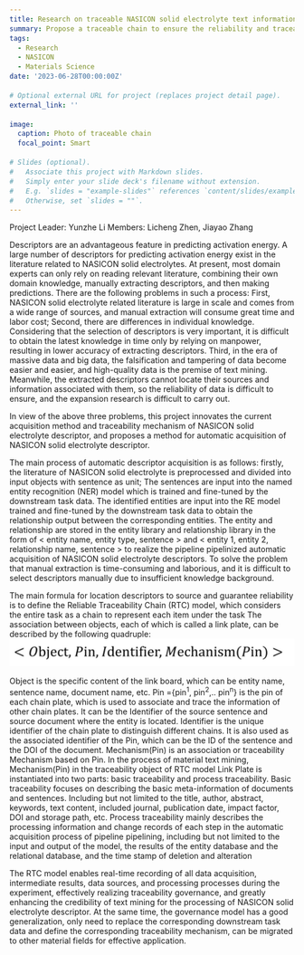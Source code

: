 ```yaml
---
title: Research on traceable NASICON solid electrolyte text information extraction tool
summary: Propose a traceable chain to ensure the reliability and traceability of data
tags:
  - Research
  - NASICON
  - Materials Science
date: '2023-06-28T00:00:00Z'

# Optional external URL for project (replaces project detail page).
external_link: ''

image:
  caption: Photo of traceable chain
  focal_point: Smart

# Slides (optional).
#   Associate this project with Markdown slides.
#   Simply enter your slide deck's filename without extension.
#   E.g. `slides = "example-slides"` references `content/slides/example-slides.md`.
#   Otherwise, set `slides = ""`.
---
```

Project Leader: Yunzhe Li
Members: Licheng Zhen, Jiayao Zhang


Descriptors are an advantageous feature in predicting activation energy. A large number of descriptors for predicting activation energy exist in the literature related to NASICON solid electrolytes. At present, most domain experts can only rely on reading relevant literature, combining their own domain knowledge, manually extracting descriptors, and then making predictions. There are the following problems in such a process: First, NASICON solid electrolyte related literature is large in scale and comes from a wide range of sources, and manual extraction will consume great time and labor cost; Second, there are differences in individual knowledge. Considering that the selection of descriptors is very important, it is difficult to obtain the latest knowledge in time only by relying on manpower, resulting in lower accuracy of extracting descriptors. Third, in the era of massive data and big data, the falsification and tampering of data become easier and easier, and high-quality data is the premise of text mining. Meanwhile, the extracted descriptors cannot locate their sources and information associated with them, so the reliability of data is difficult to ensure, and the expansion research is difficult to carry out.

In view of the above three problems, this project innovates the current acquisition method and traceability mechanism of NASICON solid electrolyte descriptor, and proposes a method for automatic acquisition of NASICON solid electrolyte descriptor.

The main process of automatic descriptor acquisition is as follows: firstly, the literature of NASICON solid electrolyte is preprocessed and divided into input objects with sentence as unit; The sentences are input into the named entity recognition (NER) model which is trained and fine-tuned by the downstream task data. The identified entities are input into the RE model trained and fine-tuned by the downstream task data to obtain the relationship output between the corresponding entities. The entity and relationship are stored in the entity library and relationship library in the form of < entity name, entity type, sentence > and < entity 1, entity 2, relationship name, sentence > to realize the pipeline pipelinized automatic acquisition of NASICON solid electrolyte descriptors. To solve the problem that manual extraction is time-consuming and laborious, and it is difficult to select descriptors manually due to insufficient knowledge background.

The main formula for location descriptors to source and guarantee reliability is to define the Reliable Traceability Chain (RTC) model, which considers the entire task as a chain to represent each item under the task
The association between objects, each of which is called a link plate, can be described by the following quadruple:
![](./1.jpg)

Object is the specific content of the link board, which can be entity name, sentence name, document name, etc. Pin ={pin<sup>1</sup>, pin<sup>2</sup>,.. pin<sup>n</sup>} is the pin of each chain plate, which is used to associate and trace the information of other chain plates. It can be the Identifier of the source sentence and source document where the entity is located. Identifier is the unique identifier of the chain plate to distinguish different chains. It is also used as the associated identifier of the Pin, which can be the ID of the sentence and the DOI of the document. Mechanism(Pin) is an association or traceability Mechanism based on Pin. In the process of material text mining, Mechanism(Pin) in the traceability object of RTC model Link Plate is instantiated into two parts: basic traceability and process traceability. Basic traceability focuses on describing the basic meta-information of documents and sentences. Including but not limited to the title, author, abstract, keywords, text content, included journal, publication date, impact factor, DOI and storage path, etc. Process traceability mainly describes the processing information and change records of each step in the automatic acquisition process of pipeline pipelining, including but not limited to the input and output of the model, the results of the entity database and the relational database, and the time stamp of deletion and alteration

The RTC model enables real-time recording of all data acquisition, intermediate results, data sources, and processing processes during the experiment, effectively realizing traceability governance, and greatly enhancing the credibility of text mining for the processing of NASICON solid electrolyte descriptor. At the same time, the governance model has a good generalization, only need to replace the corresponding downstream task data and define the corresponding traceability mechanism, can be migrated to other material fields for effective application.
